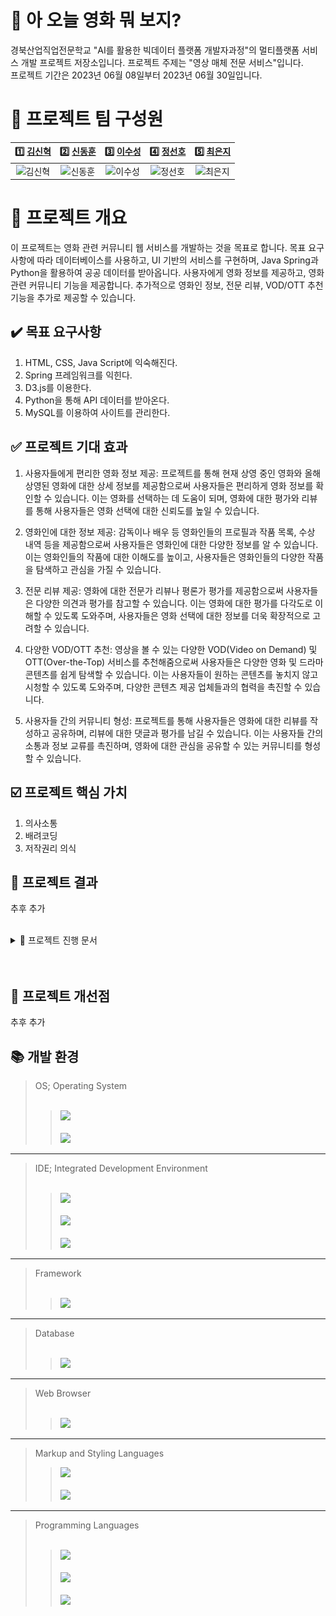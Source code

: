 # 📌 아 오늘 영화 뭐 보지?

경북산업직업전문학교 "AI를 활용한 빅데이터 플랫폼 개발자과정"의 멀티플랫폼 서비스 개발 프로젝트 저장소입니다. 프로젝트 주제는 "영상 매체 전문 서비스"입니다.  
프로젝트 기간은 2023년 06월 08일부터 2023년 06월 30일입니다.

# 🎺 프로젝트 팀 구성원

|                                      1️⃣ [김신혁](https://github.com/909ma)                                      |                                    2️⃣ [신동훈](https://github.com/Holorifle)                                     |                                     3️⃣ [이수성](https://github.com/goal6722)                                     |                                      4️⃣ [정선호](https://github.com/QQSUNH)                                      |                                    5️⃣ [최은지](https://github.com/EunjiCh0i)                                     |
| :-------------------------------------------------------------------------------------------------------------: | :--------------------------------------------------------------------------------------------------------------: | :--------------------------------------------------------------------------------------------------------------: | :--------------------------------------------------------------------------------------------------------------: | :--------------------------------------------------------------------------------------------------------------: |
| <img src="https://avatars.githubusercontent.com/u/90695479" width="70px" height="" title="" alt="김신혁"></img> | <img src="https://avatars.githubusercontent.com/u/126536957" width="70px" height="" title="" alt="신동훈"></img> | <img src="https://avatars.githubusercontent.com/u/126537110" width="70px" height="" title="" alt="이수성"></img> | <img src="https://avatars.githubusercontent.com/u/126537093" width="70px" height="" title="" alt="정선호"></img> | <img src="https://avatars.githubusercontent.com/u/125620422" width="70px" height="" title="" alt="최은지"></img> |

# 📃 프로젝트 개요

이 프로젝트는 영화 관련 커뮤니티 웹 서비스를 개발하는 것을 목표로 합니다. 목표 요구사항에 따라 데이터베이스를 사용하고, UI 기반의 서비스를 구현하며, Java Spring과 Python을 활용하여 공공 데이터를 받아옵니다. 사용자에게 영화 정보를 제공하고, 영화 관련 커뮤니티 기능을 제공합니다. 추가적으로 영화인 정보, 전문 리뷰, VOD/OTT 추천 기능을 추가로 제공할 수 있습니다.

## ✔️ 목표 요구사항

1. HTML, CSS, Java Script에 익숙해진다.
2. Spring 프레임워크를 익힌다.
3. D3.js를 이용한다.
4. Python을 통해 API 데이터를 받아온다.
5. MySQL를 이용하여 사이트를 관리한다.

## ✅ 프로젝트 기대 효과

1. 사용자들에게 편리한 영화 정보 제공: 프로젝트를 통해 현재 상영 중인 영화와 올해 상영된 영화에 대한 상세 정보를 제공함으로써 사용자들은 편리하게 영화 정보를 확인할 수 있습니다. 이는 영화를 선택하는 데 도움이 되며, 영화에 대한 평가와 리뷰를 통해 사용자들은 영화 선택에 대한 신뢰도를 높일 수 있습니다.

2. 영화인에 대한 정보 제공: 감독이나 배우 등 영화인들의 프로필과 작품 목록, 수상 내역 등을 제공함으로써 사용자들은 영화인에 대한 다양한 정보를 알 수 있습니다. 이는 영화인들의 작품에 대한 이해도를 높이고, 사용자들은 영화인들의 다양한 작품을 탐색하고 관심을 가질 수 있습니다.

3. 전문 리뷰 제공: 영화에 대한 전문가 리뷰나 평론가 평가를 제공함으로써 사용자들은 다양한 의견과 평가를 참고할 수 있습니다. 이는 영화에 대한 평가를 다각도로 이해할 수 있도록 도와주며, 사용자들은 영화 선택에 대한 정보를 더욱 확장적으로 고려할 수 있습니다.

4. 다양한 VOD/OTT 추천: 영상을 볼 수 있는 다양한 VOD(Video on Demand) 및 OTT(Over-the-Top) 서비스를 추천해줌으로써 사용자들은 다양한 영화 및 드라마 콘텐츠를 쉽게 탐색할 수 있습니다. 이는 사용자들이 원하는 콘텐츠를 놓치지 않고 시청할 수 있도록 도와주며, 다양한 콘텐츠 제공 업체들과의 협력을 촉진할 수 있습니다.

5. 사용자들 간의 커뮤니티 형성: 프로젝트를 통해 사용자들은 영화에 대한 리뷰를 작성하고 공유하며, 리뷰에 대한 댓글과 평가를 남길 수 있습니다. 이는 사용자들 간의 소통과 정보 교류를 촉진하며, 영화에 대한 관심을 공유할 수 있는 커뮤니티를 형성할 수 있습니다.

## ☑️ 프로젝트 핵심 가치

1. 의사소통
2. 배려코딩
3. 저작권리 의식

## 📑 프로젝트 결과

추후 추가
<br><br>

<details>
    <summary>📁 프로젝트 진행 문서</summary>
   
## 요구사항 정의서
<img src="./기타/요구사항정의서/요구사항정의서.jpg" width="100%" height="" title="" alt="요구사항 정의서"></img> <br>
<img src="./기타/요구사항정의서/요구사항정의서2.jpg" width="100%" height="" title="" alt="요구사항 정의서"></img><br>
<img src="./기타/요구사항정의서/요구사항정의서3.jpg" width="100%" height="" title="" alt="요구사항 정의서"></img>

## Gantt Chart

<img src="./기타/Gantt 차트/Gantt 차트.jpg" width="100%" height="" title="" alt="Gantt Chart"></img>

## 프로젝트 일정 관리

<img src="./기타/프로젝트 일정 관리/프로젝트 일정 관리.jpg" width="100%" height="" title="" alt="프로젝트 일정 관리"></img>

## 웹 구조 다이어그램

<img src="./기타/웹 사이트 구조 다이어그램/웹 사이트 구조 다이어그램.jpg" width="100%" height="" title="" alt="웹 구조 다이어그램"></img>

---

</details>
<br><br>

## 📝 프로젝트 개선점

추후 추가

## 📚 개발 환경

> OS; Operating System  
> <br>
>
> > <img src="https://img.shields.io/badge/Windows-0078D6?style=for-the-badge&logo=Windows&logoColor=white"> <br>  
> > <img src="https://img.shields.io/badge/macos -000000?style=for-the-badge&logo=macos&logoColor=white">

---

> IDE; Integrated Development Environment  
> <br>
>
> > <img src="https://img.shields.io/badge/eclipseide -525C86?style=for-the-badge&logo=eclipseide&logoColor=white"> <br>  
> > <img src="https://img.shields.io/badge/Visual Studio Code -007ACC?style=for-the-badge&logo=visualstudiocode&logoColor=white"> <br>  
> > <img src="https://img.shields.io/badge/pycharm -000000?style=for-the-badge&logo=pycharm&logoColor=white">

---

> Framework  
> <br>
>
> > <img src="https://img.shields.io/badge/spring -6DB33F?style=for-the-badge&logo=spring&logoColor=white">

---

> Database  
> <br>
>
> > <img src="https://img.shields.io/badge/mysql -4479A1?style=for-the-badge&logo=mysql&logoColor=white">

---

> Web Browser  
>  <br>
>
> > <img src="https://img.shields.io/badge/googlechrome -4285F4?style=for-the-badge&logo=googlechrome&logoColor=white">

---

> Markup and Styling Languages
> <br>
>
> > <img src="https://img.shields.io/badge/HTML5 -E34F26?style=for-the-badge&logo=HTML5&logoColor=white"> <br>  
> > <img src="https://img.shields.io/badge/CSS3 -1572B6?style=for-the-badge&logo=CSS3&logoColor=white">

---

> Programming Languages  
> <br>
>
> > <img src="https://img.shields.io/badge/JAVA -A8B9CC?style=for-the-badge&logo=coffeescript&logoColor=white"> <br>  
> > <img src="https://img.shields.io/badge/Java Script -F7DF1E?style=for-the-badge&logo=JavaScript&logoColor=white"> <br>  
> > <img src="https://img.shields.io/badge/python -3776AB?style=for-the-badge&logo=python&logoColor=white">
